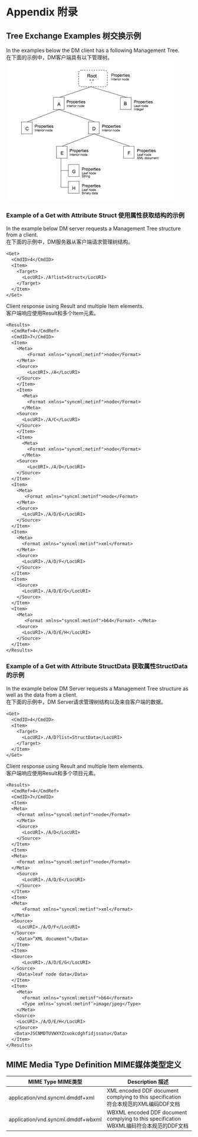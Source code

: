 # Appendix 附录

## Tree Exchange Examples 树交换示例
In the examples below the DM client has a following Management Tree.<br/>
在下面的示例中，DM客户端具有以下管理树。
![](t.app.1.jpeg)
### Example of a Get with Attribute Struct 使用属性获取结构的示例
In the example below DM server requests a Management Tree structure from a client.<br/>
在下面的示例中，DM服务器从客户端请求管理树结构。
```
<Get>
  <CmdID>4</CmdID>
  <Item>
    <Target> 
      <LocURI>./A?list=Struct</LocURI>
    </Target>
  </Item>
</Get>
```
Client response using Result and multiple Item elements.<br/>
客户端响应使用Result和多个Item元素。
```
<Results>
  <CmdRef>4</CmdRef>
  <CmdID>7</CmdID>
  <Item>
    <Meta>
        <Format xmlns="syncml:metinf">node</Format>
    </Meta>
    <Source>
        <LocURI>./A</LocURI>
    </Source>
    </Item>
    <Item>
      <Meta>
        <Format xmlns="syncml:metinf">node</Format>
      </Meta>
    <Source>
      <LocURI>./A/C</LocURI>
    </Source>
    </Item>
    <Item>
      <Meta>
        <Format xmlns="syncml:metinf">node</Format>
      </Meta>
    <Source>
        <LocURI>./A/D</LocURI>
    </Source>
  </Item>
  <Item>
    <Meta>
       <Format xmlns="syncml:metinf">node</Format>
    </Meta>
    <Source>
      <LocURI>./A/D/E</LocURI>
    </Source>
  </Item>
  <Item>
    <Meta>
      <Format xmlns="syncml:metinf">xml</Format>
    </Meta>
    <Source>
      <LocURI>./A/D/F</LocURI>
    </Source>
  </Item>
  <Item>
    <Source>
      <LocURI>./A/D/E/G</LocURI>
    </Source>
  </Item>
  <Item>
    <Meta>
       <Format xmlns="syncml:metinf">b64</Format> </Meta>
    <Source>
      <LocURI>./A/D/E/H</LocURI>
    </Source>
  </Item>
</Results>
```
### Example of a Get with Attribute StructData 获取属性StructData的示例
In the example below DM Server requests a Management Tree structure as well as the data from a client.<br/>
在下面的示例中，DM Server请求管理树结构以及来自客户端的数据。
```
<Get>
  <CmdID>4</CmdID>
  <Item>
    <Target> 
      <LocURI>./A/D?list=StructData</LocURI>
    </Target>
  </Item>
</Get>
```
Client response using Result and multiple Item elements.<br/>
客户端响应使用Result和多个项目元素。
```
<Results>
  <CmdRef>4</CmdRef>
  <CmdID>7</CmdID>
  <Item>
  <Meta>
    <Format xmlns="syncml:metinf">node</Format>
    </Meta>
    <Source>
      <LocURI>./A/D</LocURI>
    </Source>
  </Item>
  <Item>
  <Meta>
    <Format xmlns="syncml:metinf">node</Format>
  </Meta>
    <Source>
      <LocURI>./A/D/E</LocURI>
    </Source>
  </Item>
  <Item>
  <Meta>
      <Format xmlns="syncml:metinf">xml</Format>
  </Meta>
  <Source>
    <LocURI>./A/D/F</LocURI>
  </Source>
    <Data>”XML document”</Data>
  </Item>
  <Item>
  <Source>
      <LocURI>./A/D/E/G</LocURI>
  </Source>
    <Data>leaf node data</Data>
  </Item>
  <Item>
    <Meta>
      <Format xmlns="syncml:metinf">b64</Format>
      <Type xmlns=’syncml:metinf’>image/jpeg</Type> 
    </Meta>
   <Source>
    <LocURI>./A/D/E/H</LocURI>
   </Source>
   <Data>JSCNMDTUVWXYZcuokcdghfidjssatu</Data> 
  </Item>
</Results>
```
## MIME Media Type Definition MIME媒体类型定义
| MIME Type MIME类型 | Description 描述 |
| -- | -- |
| application/vnd.syncml.dmddf+xml | XML encoded DDF document complying to this specification<br/>符合本规范的XML编码DDF文档 |
| application/vnd.syncml.dmddf+wbxml | WBXML encoded DDF document complying to this specification<br/>WBXML编码符合本规范的DDF文档 |
